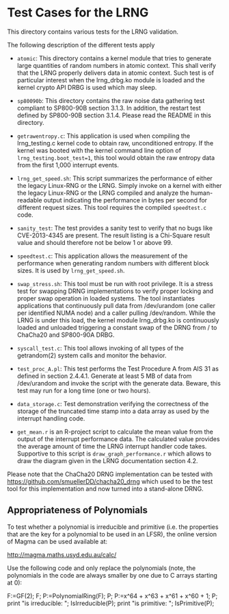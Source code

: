 # Test Cases for the LRNG

This directory contains various tests for the LRNG validation.

The following description of the different tests apply

* `atomic`: This directory contains a kernel module that tries to generate
  large quantities of random numbers in atomic context. This shall verify
  that the LRNG properly delivers data in atomic context. Such test is of
  particular interest when the lrng_drbg.ko module is loaded and the
  kernel crypto API DRBG is used which may sleep.

* `sp80090b`: This directory contains the raw noise data gathering test
  compliant to SP800-90B section 3.1.3. In addition, the restart test
  defined by SP800-90B section 3.1.4. Please read the README in this directory.

* `getrawentropy.c`: This application is used when compiling the lrng_testing.c
  kernel code to obtain raw, unconditioned entropy. If the kernel was booted
  with the kernel command line option of `lrng_testing.boot_test=1`, this tool
  would obtain the raw entropy data from the first 1,000 interrupt events.

* `lrng_get_speed.sh`: This script summarizes the performance of either the
  legacy Linux-RNG or the LRNG. Simply invoke on a kernel with either the
  legacy Linux-RNG or the LRNG compiled and analyze the human-readable output
  indicating the performance in bytes per second for different request sizes.
  This tool requires the compiled `speedtest.c` code.

* `sanity_test`: The test provides a sanity test to verify that no bugs like
  CVE-2013-4345 are present. The result listing is a Chi-Square result value
  and should therefore not be below 1 or above 99.

* `speedtest.c`: This application allows the measurement of the performance
  when generating random numbers with different block sizes. It is used
  by `lrng_get_speed.sh`.

* `swap_stress.sh`: This tool must be run with root privilege. It is a stress
  test for swapping DRNG implementations to verify proper locking and proper
  swap operation in loaded systems. The tool instantiates applications that
  continuously pull data from /dev/urandom (one caller per identified NUMA node)
  and a caller pulling /dev/random. While the LRNG is under this load, the
  kernel module lrng_drbg.ko is continuously loaded and unloaded triggering a
  constant swap of the DRNG from / to ChaCha20 and SP800-90A DRBG.

* `syscall_test.c`: This tool allows invoking of all types of the getrandom(2)
  system calls and monitor the behavior.

* `test_proc_A.pl`: This test performs the Test Procedure A from AIS 31 as
  defined in section 2.4.4.1. Generate at least 5 MB of data from /dev/urandom
  and invoke the script with the generate data. Beware, this test may run for
  a long time (one or two hours).

* `data_storage.c`: Test demonstration verifying the correctness of the
  storage of the truncated time stamp into a data array as used by the
  interrupt handling code.

* `get_mean.r` is an R-project script to calculate the mean value
  from the output of the interrupt performance data. The calculated
  value provides the average amount of time the LRNG interrupt handler
  code takes. Supportive to this script is `draw_graph_performance.r`
  which allows to draw the diagram given in the LRNG documentation
  section 4.2.

Please note that the ChaCha20 DRNG implementation can be tested with
https://github.com/smuellerDD/chacha20_drng which used to be the test
tool for this implementation and now turned into a stand-alone DRNG.

## Appropriateness of Polynomials

To test whether a polynomial is irreducible and primitive (i.e. the properties
that are the key for a polynomial to be used in an LFSR), the online version
of Magma can be used available at:

http://magma.maths.usyd.edu.au/calc/

Use the following code and only replace the polynomials (note, the
polynomials in the code are always smaller by one due to C arrays starting
at 0):

F:=GF(2);
F;
P<x>:=PolynomialRing(F);
P;
P<x>:=x^64 + x^63 + x^61 + x^60 + 1;
P;
print "is irreducible: "; IsIrreducible(P);
print "is primitive: "; IsPrimitive(P);
